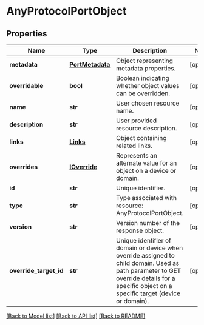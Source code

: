 # AnyProtocolPortObject

## Properties
Name | Type | Description | Notes
------------ | ------------- | ------------- | -------------
**metadata** | [**PortMetadata**](PortMetadata.md) | Object representing metadata properties. | [optional] 
**overridable** | **bool** | Boolean indicating whether object values can be overridden. | [optional] 
**name** | **str** | User chosen resource name. | [optional] 
**description** | **str** | User provided resource description.  | [optional] 
**links** | [**Links**](Links.md) | Object containing related links. | [optional] 
**overrides** | [**IOverride**](IOverride.md) | Represents an alternate value for an object on a device or domain. | [optional] 
**id** | **str** | Unique identifier. | [optional] 
**type** | **str** | Type associated with resource: AnyProtocolPortObject. | [optional] 
**version** | **str** | Version number of the response object. | [optional] 
**override_target_id** | **str** | Unique identifier of domain or device when override assigned to child domain. Used as path parameter to GET override details for a specific object on a specific target (device or domain). | [optional] 

[[Back to Model list]](../README.md#documentation-for-models) [[Back to API list]](../README.md#documentation-for-api-endpoints) [[Back to README]](../README.md)


